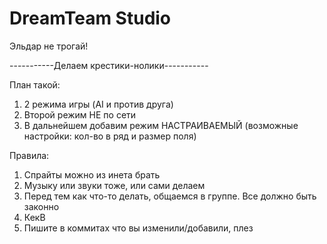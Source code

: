 # DreamTeam Studio
Эльдар не трогай! 

-----------Делаем крестики-нолики-----------

План такой:
1) 2 режима игры (AI и против друга)
2) Второй режим НЕ по сети
3) В дальнейшем добавим режим НАСТРАИВАЕМЫЙ (возможные настройки: кол-во в ряд и размер поля)


Правила:
1) Спрайты можно из инета брать
2) Музыку или звуки тоже, или сами делаем
3) Перед тем как что-то делать, общаемся в группе. Все должно быть законно
4) КекВ
5) Пишите в коммитах что вы изменили/добавили, плез
